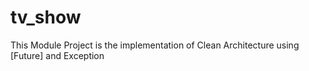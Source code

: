 # tv_show

This Module Project is the implementation of Clean Architecture using [Future] and Exception